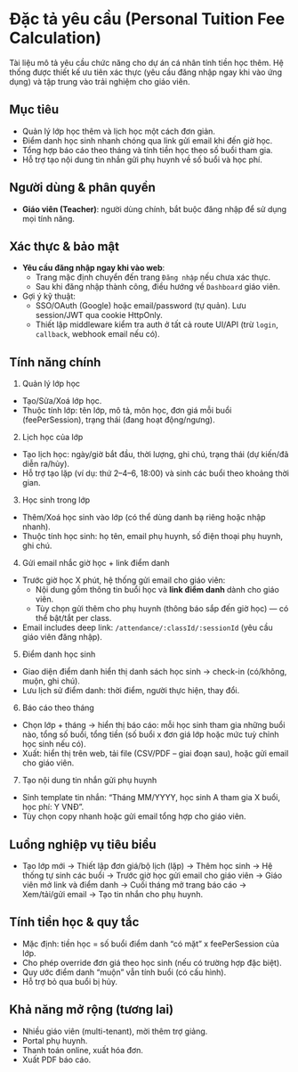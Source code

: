 # Đặc tả yêu cầu (Personal Tuition Fee Calculation)

Tài liệu mô tả yêu cầu chức năng cho dự án cá nhân tính tiền học thêm. Hệ thống được thiết kế ưu tiên xác thực (yêu cầu đăng nhập ngay khi vào ứng dụng) và tập trung vào trải nghiệm cho giáo viên.

## Mục tiêu

- Quản lý lớp học thêm và lịch học một cách đơn giản.
- Điểm danh học sinh nhanh chóng qua link gửi email khi đến giờ học.
- Tổng hợp báo cáo theo tháng và tính tiền học theo số buổi tham gia.
- Hỗ trợ tạo nội dung tin nhắn gửi phụ huynh về số buổi và học phí.

## Người dùng & phân quyền

- **Giáo viên (Teacher)**: người dùng chính, bắt buộc đăng nhập để sử dụng mọi tính năng.

## Xác thực & bảo mật

- **Yêu cầu đăng nhập ngay khi vào web**:
  - Trang mặc định chuyển đến trang `Đăng nhập` nếu chưa xác thực.
  - Sau khi đăng nhập thành công, điều hướng về `Dashboard` giáo viên.
- Gợi ý kỹ thuật:
  - SSO/OAuth (Google) hoặc email/password (tự quản). Lưu session/JWT qua cookie HttpOnly.
  - Thiết lập middleware kiểm tra auth ở tất cả route UI/API (trừ `login`, `callback`, webhook email nếu có).

## Tính năng chính

1) Quản lý lớp học
- Tạo/Sửa/Xoá lớp học.
- Thuộc tính lớp: tên lớp, mô tả, môn học, đơn giá mỗi buổi (feePerSession), trạng thái (đang hoạt động/ngưng).

2) Lịch học của lớp
- Tạo lịch học: ngày/giờ bắt đầu, thời lượng, ghi chú, trạng thái (dự kiến/đã diễn ra/hủy).
- Hỗ trợ tạo lặp (ví dụ: thứ 2–4–6, 18:00) và sinh các buổi theo khoảng thời gian.

3) Học sinh trong lớp
- Thêm/Xoá học sinh vào lớp (có thể dùng danh bạ riêng hoặc nhập nhanh).
- Thuộc tính học sinh: họ tên, email phụ huynh, số điện thoại phụ huynh, ghi chú.

4) Gửi email nhắc giờ học + link điểm danh
- Trước giờ học X phút, hệ thống gửi email cho giáo viên:
  - Nội dung gồm thông tin buổi học và **link điểm danh** dành cho giáo viên.
  - Tùy chọn gửi thêm cho phụ huynh (thông báo sắp đến giờ học) — có thể bật/tắt per class.
- Email includes deep link: `/attendance/:classId/:sessionId` (yêu cầu giáo viên đăng nhập).

5) Điểm danh học sinh
- Giao diện điểm danh hiển thị danh sách học sinh -> check-in (có/không, muộn, ghi chú).
- Lưu lịch sử điểm danh: thời điểm, người thực hiện, thay đổi.

6) Báo cáo theo tháng
- Chọn lớp + tháng -> hiển thị báo cáo: mỗi học sinh tham gia những buổi nào, tổng số buổi, tổng tiền (số buổi x đơn giá lớp hoặc mức tuỳ chỉnh học sinh nếu có).
- Xuất: hiển thị trên web, tải file (CSV/PDF – giai đoạn sau), hoặc gửi email cho giáo viên.

7) Tạo nội dung tin nhắn gửi phụ huynh
- Sinh template tin nhắn: “Tháng MM/YYYY, học sinh A tham gia X buổi, học phí: Y VNĐ”.
- Tùy chọn copy nhanh hoặc gửi email tổng hợp cho giáo viên.

## Luồng nghiệp vụ tiêu biểu

- Tạo lớp mới -> Thiết lập đơn giá/bộ lịch (lặp) -> Thêm học sinh -> Hệ thống tự sinh các buổi -> Trước giờ học gửi email cho giáo viên -> Giáo viên mở link và điểm danh -> Cuối tháng mở trang báo cáo -> Xem/tải/gửi email -> Tạo tin nhắn cho phụ huynh.

## Tính tiền học & quy tắc

- Mặc định: tiền học = số buổi điểm danh “có mặt” x feePerSession của lớp.
- Cho phép override đơn giá theo học sinh (nếu có trường hợp đặc biệt).
- Quy ước điểm danh “muộn” vẫn tính buổi (có cấu hình).
- Hỗ trợ bỏ qua buổi bị hủy.

## Khả năng mở rộng (tương lai)

- Nhiều giáo viên (multi-tenant), mời thêm trợ giảng.
- Portal phụ huynh.
- Thanh toán online, xuất hóa đơn.
- Xuất PDF báo cáo.